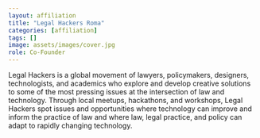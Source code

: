 ```yaml
---
layout: affiliation
title: "Legal Hackers Roma"
categories: [affiliation]
tags: []
image: assets/images/cover.jpg
role: Co-Founder
---
```


Legal Hackers is a global movement of lawyers, policymakers, designers, technologists, and academics who explore and develop creative solutions to some of the most pressing issues at the intersection of law and technology. Through local meetups, hackathons, and workshops, Legal Hackers spot issues and opportunities where technology can improve and inform the practice of law and where law, legal practice, and policy can adapt to rapidly changing technology.
